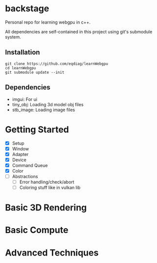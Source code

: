 # backstage

Personal repo for learning webgpu in c++.

All dependencies are self-contained in this project using git's submodule system.

## Installation

```
git clone https://github.com/eqdiag/learnWebgpu
cd learnWebgpu
git submodule update --init
```

## Dependencies
- imgui: For ui
- tiny_obj: Loading 3d model obj files
- stb_image: Loading image files


# Getting Started
- [x] Setup
- [x] Window
- [x] Adapter
- [x] Device
- [x] Command Queue
- [x] Color
- [ ] Abstractions
	- [ ] Error handling/check/abort
	- [ ] Coloring stuff like in vulkan lib

# Basic 3D Rendering

# Basic Compute

# Advanced Techniques
